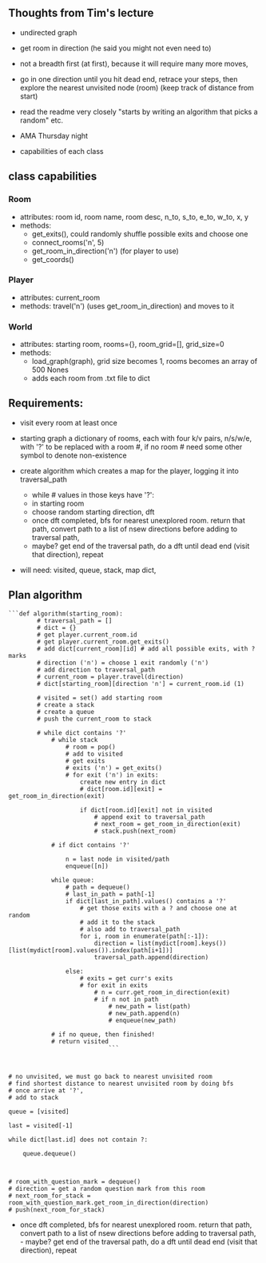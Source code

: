 ## Thoughts from Tim's lecture

- undirected graph

- get room in direction (he said you might not even need to)

- not a breadth first (at first), because it will require many more moves, 

- go in one direction until you hit dead end, retrace your steps, then explore the nearest unvisited node (room) (keep track of distance from start)

- read the readme very closely "starts by writing an algorithm that picks a random" etc.

- AMA Thursday night

- capabilities of each class

## class capabilities
 ### Room 
 - attributes: room id, room name, room desc, n_to, s_to, e_to, w_to, x, y
 - methods: 
    - get_exits(), could randomly shuffle possible exits and choose one
    - connect_rooms('n', 5)
    - get_room_in_direction('n') (for player to use)
    - get_coords()

### Player
- attributes: current_room
- methods: travel('n') (uses get_room_in_direction) and moves to it

### World
- attributes: starting room, rooms={}, room_grid=[], grid_size=0
- methods:
    - load_graph(graph), grid size becomes 1, rooms becomes an array of 500 Nones
    - adds each room from .txt file to dict

## Requirements:
- visit every room at least once
- starting graph a dictionary of rooms, each with four k/v pairs, n/s/w/e, with '?' to be replaced with a room #, if no room # need some other symbol to denote non-existence
- create algorithm which creates a map for the player, logging it into traversal_path
    - while # values in those keys have '?':
    - in starting room
    - choose random starting direction, dft
    - once dft completed, bfs for nearest unexplored room. return that path, convert path to a list of nsew directions before adding to traversal path, 
    - maybe? get end of the traversal path, do a dft until dead end (visit that direction), repeat

 - will need: visited, queue, stack, map dict,

 ## Plan algorithm
 
    ```def algorithm(starting_room):
            # traversal_path = []
            # dict = {}
            # get player.current_room.id
            # get player.current_room.get_exits()
            # add dict[current_room][id] # add all possible exits, with ? marks
            # direction ('n') = choose 1 exit randomly ('n')
            # add direction to traversal_path
            # current_room = player.travel(direction)
            # dict[starting_room][direction 'n'] = current_room.id (1)

            # visited = set() add starting room
            # create a stack
            # create a queue
            # push the current_room to stack

            # while dict contains '?'
                # while stack
                    # room = pop()
                    # add to visited
                    # get exits 
                    # exits ('n') = get_exits()
                    # for exit ('n') in exits:
                        create new entry in dict
                        # dict[room.id][exit] = get_room_in_direction(exit)

                        if dict[room.id][exit] not in visited
                            # append exit to traversal_path
                            # next_room = get_room_in_direction(exit)
                            # stack.push(next_room)
                    
                # if dict contains '?'

                    n = last node in visited/path
                    enqueue([n])
                
                while queue:
                    # path = dequeue()
                    # last_in_path = path[-1]
                    if dict[last_in_path].values() contains a '?'
                        # get those exits with a ? and choose one at random
                        # add it to the stack
                        # also add to traversal_path
                        for i, room in enumerate(path[:-1]):
                            direction = list(mydict[room].keys())[list(mydict[room].values()).index(path[i+1])]
                            traversal_path.append(direction)

                    else:
                        # exits = get curr's exits
                        # for exit in exits
                            # n = curr.get_room_in_direction(exit)
                            # if n not in path
                                # new_path = list(path)
                                # new_path.append(n)
                                # enqueue(new_path)

                # if no queue, then finished!
                # return visited
                                ```
            
            

    # no unvisited, we must go back to nearest unvisited room 
    # find shortest distance to nearest unvisited room by doing bfs
    # once arrive at '?', 
    # add to stack

    queue = [visited]
    
    last = visited[-1]

    while dict[last.id] does not contain ?:

        queue.dequeue()
    
            
   
    # room_with_question_mark = dequeue()
    # direction = get a random question mark from this room
    # next_room_for_stack = room_with_question_mark.get_room_in_direction(direction)
    # push(next_room_for_stack)
    


    
    

   - once dft completed, bfs for nearest unexplored room. return that path, convert path to a list of nsew directions before adding to traversal path, 
    - maybe? get end of the traversal path, do a dft until dead end (visit that direction), repeat


 